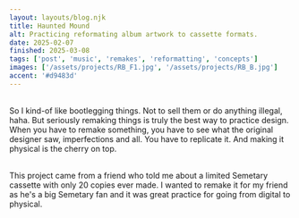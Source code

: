```yaml
---
layout: layouts/blog.njk
title: Haunted Mound
alt: Practicing reformating album artwork to cassette formats.
date: 2025-02-07
finished: 2025-03-08
tags: ['post', 'music', 'remakes', 'reformatting', 'concepts']
images: ['/assets/projects/RB_F1.jpg', '/assets/projects/RB_B.jpg']
accent: '#d9483d'
---
```


<br> So I kind-of like bootlegging things. Not to sell them or do anything illegal, haha. But seriously remaking things is truly the best way to practice design. When you have to remake something, you have to see what the original designer saw, imperfections and all. You have to replicate it. And making it physical is the cherry on top.

<br> This project came from a friend who told me about a limited Semetary cassette with only 20 copies ever made. I wanted to remake it for my friend as he's a big Semetary fan and it was great practice for going from digital to physical.